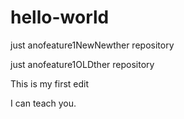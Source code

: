 # hello-world

just anofeature1NewNewther repository

just anofeature1OLDther repository


This is my first edit

I can teach you.
